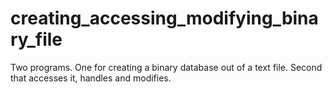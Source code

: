 # creating_accessing_modifying_binary_file
Two programs. One for creating a binary database out of a text file. Second that accesses it, handles and modifies.
